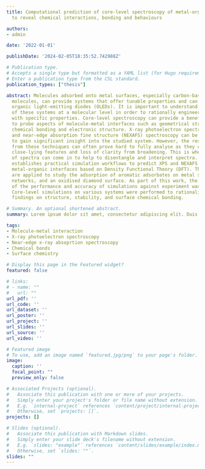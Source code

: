 ```yaml
---
title: Computational prediction of core-level spectroscopy of metal-organic interfaces
  to reveal chemical interactions, bonding and behaviours

authors:
- admin

date: '2022-01-01'

publishDate: '2024-02-05T18:35:52.742988Z'

# Publication type.
# Accepts a single type but formatted as a YAML list (for Hugo requirements).
# Enter a publication type from the CSL standard.
publication_types: ["thesis"]

abstract: Molecules adsorbed onto metal surfaces, especially carbon-based aromatic
  molecules, can provide systems that offer tunable properties and can be used in
  organic light-emitting diodes (OLEDs). It is important to understand the behaviour
  of these systems at a molecular level in order to rationally engineer interfaces
  with specific properties. Core-level spectroscopy can provide a beneficial method
  to probe aspects of molecule-metal interfaces such as geometrical structure, stability,
  chemical bonding and electronic structure. X-ray photoelectron spectroscopy (XPS)
  and near-edge absorption fine structure (NEXAFS) spectroscopy can be used in tandem
  to gain significant insight into the studied system. However, the resulting spectra
  from these techniques can often prove hard to fully analyse as they contain multiple
  close-lying features and loss of clarity from broadening. This is where simulations
  of spectra can come in to help to disentangle and interpret spectra. This thesis
  establishes practical simulation workflows to predict XPS and NEXAFS spectra of
  metal-organic interfaces based on Density Functional Theory (DFT). These methods
  are applied to study the adsorption of aromatic adsorbates on metal surfaces, two-dimensional
  networks, and an oxidised diamond surface. As part of this work, the assessment
  of the performance and accuracy of simulations against experiment was carried out.
  Core-level simulations on various systems were performed to rationalise experimental
  findings on structure, stability, and surface chemical bonding.

# Summary. An optional shortened abstract.
summary: Lorem ipsum dolor sit amet, consectetur adipiscing elit. Duis posuere tellus ac convallis placerat. Proin tincidunt magna sed ex sollicitudin condimentum.

tags:
- Molecule-metal interaction
- X-ray photoelectron spectroscopy
- Near-edge x-ray absoprtion spectroscopy
- Chemical bonds
- Surface chemistry

# Display this page in the Featured widget?
featured: false

# links:
# - name: ""
#   url: ""
url_pdf: ''
url_code: ''
url_dataset: ''
url_poster: ''
url_project: ''
url_slides: ''
url_source: ''
url_video: ''

# Featured image
# To use, add an image named `featured.jpg/png` to your page's folder. 
image:
  caption: ''
  focal_point: ""
  preview_only: false

# Associated Projects (optional).
#   Associate this publication with one or more of your projects.
#   Simply enter your project's folder or file name without extension.
#   E.g. `internal-project` references `content/project/internal-project/index.md`.
#   Otherwise, set `projects: []`.
projects: []

# Slides (optional).
#   Associate this publication with Markdown slides.
#   Simply enter your slide deck's filename without extension.
#   E.g. `slides: "example"` references `content/slides/example/index.md`.
#   Otherwise, set `slides: ""`.
slides: ""
---
```

